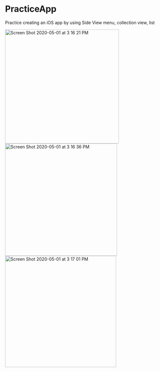 # PracticeApp
Practice creating an iOS app by using Side View menu, collection view, list 

<img width="373" alt="Screen Shot 2020-05-01 at 3 16 21 PM" src="https://user-images.githubusercontent.com/25333860/80834563-f80efb80-8bbe-11ea-8566-3d0aa4005750.png">

<img width="367" alt="Screen Shot 2020-05-01 at 3 16 36 PM" src="https://user-images.githubusercontent.com/25333860/80834603-05c48100-8bbf-11ea-9d9d-905e9583b2b4.png">


<img width="364" alt="Screen Shot 2020-05-01 at 3 17 01 PM" src="https://user-images.githubusercontent.com/25333860/80834622-0d842580-8bbf-11ea-9b98-115e1b152641.png">
